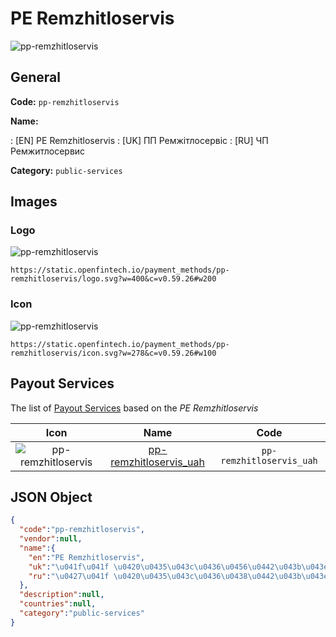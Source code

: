 
# PE Remzhitloservis 
![pp-remzhitloservis](https://static.openfintech.io/payment_methods/pp-remzhitloservis/logo.svg?w=400&c=v0.59.26#w200)  

## General 
**Code:** `pp-remzhitloservis` 
 
**Name:** 
 
:	[EN] PE Remzhitloservis 
:	[UK] ПП Ремжітлосервіс 
:	[RU] ЧП Ремжитлосервис 
 
**Category:** `public-services` 
 

## Images 

### Logo 
![pp-remzhitloservis](https://static.openfintech.io/payment_methods/pp-remzhitloservis/logo.svg?w=400&c=v0.59.26#w200)  

```
https://static.openfintech.io/payment_methods/pp-remzhitloservis/logo.svg?w=400&c=v0.59.26#w200
```  

### Icon 
![pp-remzhitloservis](https://static.openfintech.io/payment_methods/pp-remzhitloservis/icon.svg?w=278&c=v0.59.26#w100)  

```
https://static.openfintech.io/payment_methods/pp-remzhitloservis/icon.svg?w=278&c=v0.59.26#w100
```  

## Payout Services 
 
The list of [Payout Services](/payout-services/) based on the _PE Remzhitloservis_ 

|Icon|Name|Code| 
|:---:|:---:|:---:| 
|![pp-remzhitloservis](https://static.openfintech.io/payout_methods/pp-remzhitloservis/icon.png?w=278&c=v0.59.26#w40) |[pp-remzhitloservis_uah](/payout-services/pp-remzhitloservis_uah/)|`pp-remzhitloservis_uah`| 
 

## JSON Object 

```json
{
  "code":"pp-remzhitloservis",
  "vendor":null,
  "name":{
    "en":"PE Remzhitloservis",
    "uk":"\u041f\u041f \u0420\u0435\u043c\u0436\u0456\u0442\u043b\u043e\u0441\u0435\u0440\u0432\u0456\u0441",
    "ru":"\u0427\u041f \u0420\u0435\u043c\u0436\u0438\u0442\u043b\u043e\u0441\u0435\u0440\u0432\u0438\u0441"
  },
  "description":null,
  "countries":null,
  "category":"public-services"
}
```  
